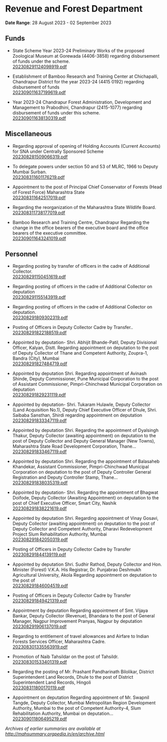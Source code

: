 # Revenue and Forest Department

**Date Range**: 28 August 2023 - 02 September 2023


## Funds
- State Scheme Year 2023-24 Preliminary Works of the proposed Zoological Museum at Gorewada (4406-3858) regarding disbursement of funds under the scheme.\
  [202308291124098919.pdf](https://gr.maharashtra.gov.in/Site/Upload/Government%20Resolutions/English/202308291124098919.pdf)

- Establishment of Bamboo Research and Training Center at Chichapalli, Chandrapur District for the year 2023-24 (4415 0192) regarding disbursement of funds\
  [202309011637199619.pdf](https://gr.maharashtra.gov.in/Site/Upload/Government%20Resolutions/English/202309011637199619.pdf)

- Year 2023-24 Chandrapur Forest Administration, Development and Management to Prabodhini, Chandrapur (2415-1077) regarding disbursement of funds under this scheme.\
  [202309011638130319.pdf](https://gr.maharashtra.gov.in/Site/Upload/Government%20Resolutions/English/202309011638130319.pdf)

## Miscellaneous
- Regarding approval of opening of Holding Accounts (Current Accounts) for SNA under Centrally Sponsored Scheme\
  [202308281509066319.pdf](https://gr.maharashtra.gov.in/Site/Upload/Government%20Resolutions/English/202308281509066319.pdf)

- To delegate powers under section 50 and 53 of MLRC, 1966 to Deputy Mumbai Surban.\
  [202308311601176219.pdf](https://gr.maharashtra.gov.in/Site/Upload/Government%20Resolutions/English/202308311601176219.pdf)

- Appointment to the post of Principal Chief Conservator of Forests (Head of Forest Force) Maharashtra State\
  [202308311642517019.pdf](https://gr.maharashtra.gov.in/Site/Upload/Government%20Resolutions/English/202308311642517019.pdf)

- Regarding the reorganization of the Maharashtra State Wildlife Board.\
  [202308311738177019.pdf](https://gr.maharashtra.gov.in/Site/Upload/Government%20Resolutions/English/202308311738177019.pdf)

- Bamboo Research and Training Centre, Chandrapur Regarding the change in the office bearers of the executive board and the office bearers of the executive committee.\
  [202309011643241019.pdf](https://gr.maharashtra.gov.in/Site/Upload/Government%20Resolutions/English/202309011643241019.pdf)

## Personnel
- Regarding posting by transfer of officers in the cadre of Additional Collector.\
  [202308291150451619.pdf](https://gr.maharashtra.gov.in/Site/Upload/Government%20Resolutions/English/202308291150451619.pdf)

- Regarding posting of officers in the cadre of Additional Collector on deputation\
  [202308291155143919.pdf](https://gr.maharashtra.gov.in/Site/Upload/Government%20Resolutions/English/202308291155143919.pdf)

- Regarding posting of officers in the cadre of Additional Collector on deputation.\
  [202308291809302319.pdf](https://gr.maharashtra.gov.in/Site/Upload/Government%20Resolutions/English/202308291809302319.pdf)

- Posting of Officers in Deputy Collector Cadre by Transfer..\
  [202308291822188519.pdf](https://gr.maharashtra.gov.in/Site/Upload/Government%20Resolutions/English/202308291822188519.pdf)

- Appointed by deputation- Shri. Abhijit Bhande-Patil, Deputy Divisional Officer, Kalyan, Distt. Regarding appointment on deputation to the post of Deputy Collector of Thane and Competent Authority, Zoupra-1, Bandra (City), Mumbai\
  [202308291827484719.pdf](https://gr.maharashtra.gov.in/Site/Upload/Government%20Resolutions/English/202308291827484719.pdf)

- Appointed by deputation Shri. Regarding appointment of Avinash Shinde, Deputy Commissioner, Pune Municipal Corporation to the post of Assistant Commissioner, Pimpri-Chinchwad Municipal Corporation on deputation\
  [202308291829231119.pdf](https://gr.maharashtra.gov.in/Site/Upload/Government%20Resolutions/English/202308291829231119.pdf)

- Appointed by deputation- Shri. Tukaram Hulawle, Deputy Collector (Land Acquisition No.1), Deputy Chief Executive Officer of Dhule, Shri. Saibaba Sansthan, Shirdi regarding appointment on deputation\
  [202308291833347119.pdf](https://gr.maharashtra.gov.in/Site/Upload/Government%20Resolutions/English/202308291833347119.pdf)

- Appointed by deputation Shri. Regarding the appointment of Dyalsingh Thakur, Deputy Collector (awaiting appointment) on deputation to the post of Deputy Collector and Deputy General Manager (New Towns), Maharashtra State Road Development Corporation, Thane...\
  [202308291833467119.pdf](https://gr.maharashtra.gov.in/Site/Upload/Government%20Resolutions/English/202308291833467119.pdf)

- Appointed by deputation Shri. Regarding the appointment of Balasaheb Khandekar, Assistant Commissioner, Pimpri-Chinchwad Municipal Corporation on deputation to the post of Deputy Controller General Registration and Deputy Controller Stamp, Thane...\
  [202308291838035319.pdf](https://gr.maharashtra.gov.in/Site/Upload/Government%20Resolutions/English/202308291838035319.pdf)

- Appointed by deputation- Shri. Regarding the appointment of Bhagwat Doifode, Deputy Collector (Awaiting Appointment) on deputation to the post of Chief Executive Officer, Smart City, Nashik\
  [202308291838221619.pdf](https://gr.maharashtra.gov.in/Site/Upload/Government%20Resolutions/English/202308291838221619.pdf)

- Appointed by deputation Shri. Regarding appointment of Vinay Gosavi, Deputy Collector (awaiting appointment) on deputation to the post of Deputy Collector and Competent Authority, Dharavi Redevelopment Project Slum Rehabilitation Authority, Mumbai\
  [202308291842050319.pdf](https://gr.maharashtra.gov.in/Site/Upload/Government%20Resolutions/English/202308291842050319.pdf)

- Posting of Officers in Deputy Collector Cadre by Transfer\
  [202308291844139119.pdf](https://gr.maharashtra.gov.in/Site/Upload/Government%20Resolutions/English/202308291844139119.pdf)

- Appointed by deputation Shri. Sudhir Rathod, Deputy Collector and Hon. Minister (Forest) V.K.A. His Registrar, Dr. Punjabrao Deshmukh Agricultural University, Akola Regarding appointment on deputation to the post of\
  [202308291846004519.pdf](https://gr.maharashtra.gov.in/Site/Upload/Government%20Resolutions/English/202308291846004519.pdf)

- Posting of Officers in Deputy Collector Cadre by Transfer\
  [202308291849421319.pdf](https://gr.maharashtra.gov.in/Site/Upload/Government%20Resolutions/English/202308291849421319.pdf)

- Appointment by deputation Regarding appointment of Smt. Vijaya Bankar, Deputy Collector (Revenue), Bhandara to the post of General Manager, Nagpur Improvement Pranyas, Nagpur by deputation\
  [202308291906137019.pdf](https://gr.maharashtra.gov.in/Site/Upload/Government%20Resolutions/English/202308291906137019.pdf)

- Regarding to entitlement of travel allowances and Airfare to Indian Forests Services Officer, Maharashtra Cadre.\
  [202308301335563919.pdf](https://gr.maharashtra.gov.in/Site/Upload/Government%20Resolutions/English/202308301335563919.pdf)

- Promotion of Naib Tahsildar on the post of Tahsildr.\
  [202308301533401319.pdf](https://gr.maharashtra.gov.in/Site/Upload/Government%20Resolutions/English/202308301533401319.pdf)

- Regarding the posting of Mr. Prashant Pandharinath Bilolikar, District Superintendent Land Records, Dhule to the post of District Superintendent Land Records, Hingoli\
  [202308311800170119.pdf](https://gr.maharashtra.gov.in/Site/Upload/Government%20Resolutions/English/202308311800170119.pdf)

- Appointment on deputation Regarding appointment of Mr. Swapnil Tangde, Deputy Collector, Mumbai Metropolitan Region Development Authority, Mumbai to the post of Competent Authority-4, Slum Rehabilitation Authority, Mumbai on deputation...\
  [202309011806495219.pdf](https://gr.maharashtra.gov.in/Site/Upload/Government%20Resolutions/English/202309011806495219.pdf)


*Archives of earlier summaries are available at http://mahsummary.orgpedia.in/en/archive.html*